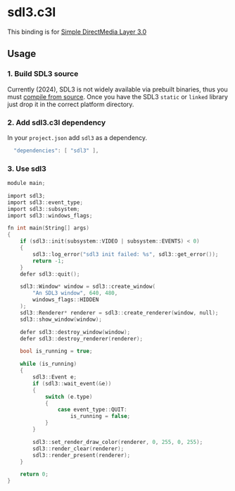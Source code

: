 # sdl3.c3l

This binding is for [Simple DirectMedia Layer 3.0](https://wiki.libsdl.org/SDL3/FrontPage)

## Usage

### 1. Build SDL3 source
Currently (2024), SDL3 is not widely available via prebuilt binaries, thus you must [compile from source](https://wiki.libsdl.org/SDL3/Installation). Once you have the SDL3 `static` or `linked` library just drop it in the correct platform directory.


### 2. Add sdl3.c3l dependency
In your `project.json` add `sdl3` as a dependency.
```c
  "dependencies": [ "sdl3" ],
```


### 3. Use sdl3
```c
module main;

import sdl3;
import sdl3::event_type;
import sdl3::subsystem;
import sdl3::windows_flags;

fn int main(String[] args)
{
    if (sdl3::init(subsystem::VIDEO | subsystem::EVENTS) < 0)
    {
        sdl3::log_error("sdl3 init failed: %s", sdl3::get_error());
        return -1;
    }
    defer sdl3::quit();

    sdl3::Window* window = sdl3::create_window(
        "An SDL3 window", 640, 480,
        windows_flags::HIDDEN
    );
    sdl3::Renderer* renderer = sdl3::create_renderer(window, null);
    sdl3::show_window(window);

    defer sdl3::destroy_window(window);
    defer sdl3::destroy_renderer(renderer);

    bool is_running = true;

    while (is_running)
    {
        sdl3::Event e;
        if (sdl3::wait_event(&e))
        {
            switch (e.type)
            {
                case event_type::QUIT:
                    is_running = false;
            }
        }

        sdl3::set_render_draw_color(renderer, 0, 255, 0, 255);
        sdl3::render_clear(renderer);
        sdl3::render_present(renderer);
    }

    return 0;
}
```
